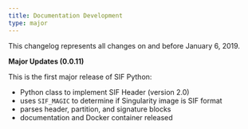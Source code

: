 ```yaml
---
title: Documentation Development
type: major
---
```


This changelog represents all changes on and before January 6, 2019.

**Major Updates (0.0.11)**

This is the first major release of SIF Python:

 - Python class to implement SIF Header (version 2.0)
 - uses `SIF_MAGIC` to determine if Singularity image is SIF format
 - parses header, partition, and signature blocks
 - documentation and Docker container released

